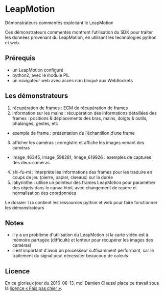# LeapMotion
Démonstrateurs commentés exploitant le LeapMotion

Ces démonstrateurs commentés montrent l’utilisation du SDK pour traiter les données provenant du LeapMotion, en utilisant les technologies python et web.

## Prérequis
 - un LeapMotion configuré
 - python2, avec le module PIL
 - un navigateur web avec accès non bloqué aux WebSockets

## Les démonstrateurs

1. récupération de frames : ECM de récupération de frames
2. information sur les mains : récupération des informations détaillées des frames : positions & déplacements des bras, mains, doigts & outils, phalanges, gestes, etc
  - exemple de frame : présentation de l’échantillon d’une frame
3. afficher les caméras : enregistre et affiche les images venant des caméras
  - Image_46345, Image_598281, Image_619926 : exemples de captures des deux caméras
4. shi-fu-mi : interprète les informations des frames pour les traduire en coups de jeu (pierre, papier, ciseaux) sur la durée
5. labyrinthe : utilise un pointeur des frames LeapMotion pour paramétrer des objets dans le canva html, avec changement de repère et normalisation des coordonnées

Le dossier `lib` contient les ressources python et web pour faire fonctionner les démonstrateurs

## Notes
- il y a un problème d'utilisation du LeapMotion si la carte vidéo est à mémoire partagée (difficulté et lenteur pour récupérer les images des caméras)
- il est important d'avoir un processeur suffisamment performant, car le traitement du signal peut nécessiter beaucoup de calculs

## Licence

En ce glorieux jour du 2016-08-13, moi Damien Clauzel place ce travail sous la [licence « Fais pas chier »](https://Clauzel.eu/FPC/).
